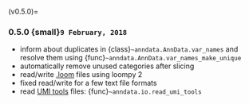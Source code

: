 (v0.5.0)=
### 0.5.0 {small}`9 February, 2018`

- inform about duplicates in {class}`~anndata.AnnData.var_names` and resolve them using {func}`~anndata.AnnData.var_names_make_unique`
- automatically remove unused categories after slicing
- read/write [.loom](https://loompy.org) files using loompy 2
- fixed read/write for a few text file formats
- read [UMI tools] files: {func}`~anndata.io.read_umi_tools`

[umi tools]: https://github.com/CGATOxford/UMI-tools
